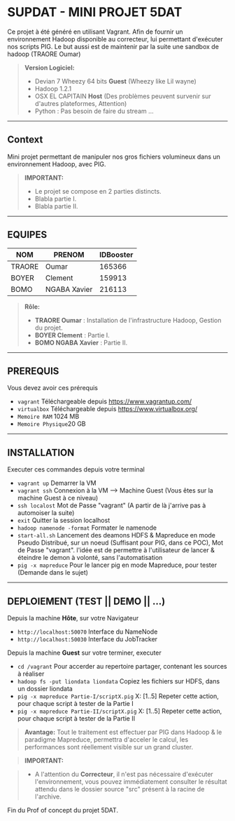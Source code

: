 SUPDAT - MINI PROJET 5DAT
===================
Ce projet à été généré en utilisant Vagrant. Afin de fournir un environnement Hadoop disponible au correcteur, lui permettant d'exécuter nos scripts PIG. Le but aussi est de maintenir par la suite une sandbox de hadoop (TRAORE Oumar)

> **Version Logiciel:**
> - Devian 7 Wheezy 64 bits **Guest** (Wheezy like Lil wayne)
> - Hadoop 1.2.1
> - OSX EL CAPITAIN **Host** (Des problèmes peuvent survenir sur d'autres plateformes, Attention)
> - Python : Pas besoin de faire du stream ...

----------


Context
-------------

Mini projet permettant de manipuler nos gros fichiers volumineux dans un environnement Hadoop, avec PIG.

> **IMPORTANT:**
> - Le projet se compose en 2 parties distincts.
> - Blabla partie I.
> - Blabla partie II.

----------


EQUIPES
-------------------

NOM      | PRENOM  		| IDBooster
-------- | -----------|-----------
TRAORE   | Oumar   		| 165366
BOYER    | Clement 		| 159913
BOMO     | NGABA Xavier | 216113  


> **Rôle:**
> - **TRAORE Oumar** : Installation de l'infrastructure Hadoop, Gestion du projet.
> - **BOYER Clement** : Partie I.
> - **BOMO NGABA Xavier** : Partie II.


----------


PREREQUIS
-------------

Vous devez avoir ces prérequis

- ```vagrant```  Téléchargeable depuis https://www.vagrantup.com/
- ```virtualbox``` Téléchargeable depuis https://www.virtualbox.org/
- ```Memoire RAM``` 1024 MB
- ```Memoire Physique```20 GB


----------


INSTALLATION
-------------
Executer ces commandes depuis votre terminal

- ```vagrant up```  Demarrer la VM
- ```vagrant ssh``` Connexion à la VM --> Machine Guest (Vous êtes sur la machine Guest à ce niveau)
- ```ssh localost```  Mot de Passe "vagrant" (A partir de là j'arrive pas à automoiser la suite)
- ```exit```  Quitter la session localhost
- ```hadoop namenode -format```  Formater le namenode
- ```start-all.sh``` Lancement des deamons HDFS & Mapreduce en mode Pseudo Distribué, sur un noeud (Suffisant pour PIG, dans ce POC), Mot de Passe "vagrant". l'idée est de permettre à l'utilisateur de lancer & éteindre le demon à volonté, sans l'automatisation
- ```pig -x mapreduce```  Pour le lancer pig en mode Mapreduce, pour tester (Demande dans le sujet)



----------


DEPLOIEMENT (TEST || DEMO || ...)
-------------

Depuis la machine **Hôte**, sur votre Navigateur

- ```http://localhost:50070``` Interface du NameNode
- ```http://localhost:50030``` Interface du JobTracker

Depuis la machine **Guest** sur votre terminer, executer
 
- ```cd /vagrant``` Pour accerder au repertoire partager, contenant les sources à réaliser
- ```hadoop fs -put liondata liondata``` Copiez les fichiers sur HDFS, dans un dossier liondata
- ```pig -x mapreduce Partie-I/scriptX.pig``` X: [1..5] Repeter cette action, pour chaque script à tester de la Partie I
- ```pig -x mapreduce Partie-II/scriptX.pig``` X: [1..5] Repeter cette action, pour chaque script à tester de la Partie II


> **Avantage:**
Tout le traitement est effectuer par PIG dans Hadoop & le paradigme Mapreduce, permettra d'acceler le calcul, les performances sont réellement visible sur un grand cluster.


> **IMPORTANT:**

> - A l'attention du **Correcteur**, il n'est pas nécessaire d'exécuter l'environnement, vous pouvez immédiatement consulter le résultat attendu dans le dossier source "src" présent à la racine de l'archive.


Fin du Prof of concept du projet 5DAT.

